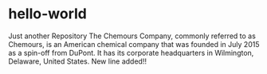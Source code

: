 # hello-world
Just another Repository 
The Chemours Company, commonly referred to as Chemours, is an American chemical company that was founded in July 2015 as a spin-off from DuPont. It has its corporate headquarters in Wilmington, Delaware, United States.
New line added!!
